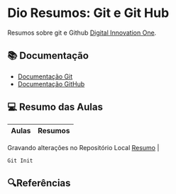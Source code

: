 # Dio Resumos: Git e Git Hub

Resumos sobre git e Github [Digital Innovation One](https://www.dio.me).

## 📚 Documentação
- [Documentação Git](https://git-scm.com/doc)
- [Documentação GitHub](https://docs.github.com/)

## 💻 Resumo das Aulas
| Aulas | Resumos |
| ------|---------|
Gravando alterações no Repositório Local
[Resumo]() |

```
Git Init
```

## 🔍Referências
